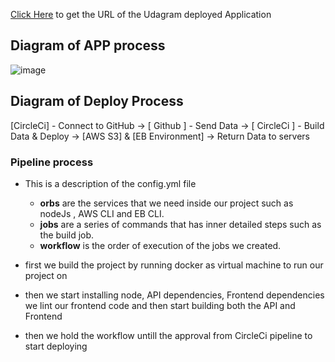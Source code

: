 [Click Here](http://udagram-frontend2.s3-website-us-east-1.amazonaws.com/) to get the URL of the Udagram deployed Application

## Diagram of APP process
![image](https://user-images.githubusercontent.com/77749264/187027541-eb42ae13-379e-445f-b00e-07529f85aab7.png)
## Diagram of Deploy Process

[CircleCi] - Connect to GitHub -> [ Github ] - Send Data -> [ CircleCi ] - Build Data & Deploy -> [AWS S3] & [EB Environment] -> Return Data to servers


### Pipeline process
  
  * This is a description of the config.yml file
  
    - **orbs** are the services that we need inside our project such as nodeJs , AWS CLI and EB CLI.
    - **jobs** are a series of commands that has inner detailed steps such as the build job.
    - **workflow** is the order of execution of the jobs we created.

  * first we build the project by running docker as virtual machine to run our project on
  * then we start installing node, API dependencies, Frontend dependencies we lint our frontend code and then start building both the API and Frontend
  * then we hold the workflow untill the approval from CircleCi pipeline to start deploying
